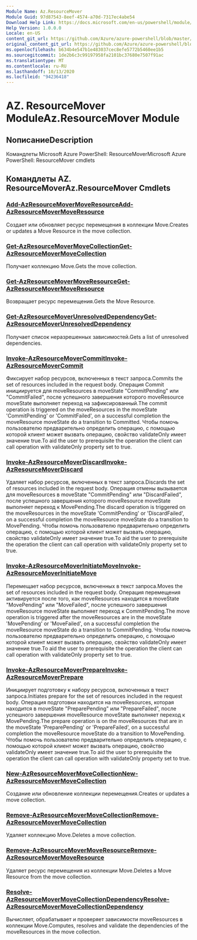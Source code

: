 ```yaml
---
Module Name: Az.ResourceMover
Module Guid: 97d87543-8eef-4574-a70d-7317ec4abe54
Download Help Link: https://docs.microsoft.com/en-us/powershell/module/az.resourcemover
Help Version: 1.0.0.0
Locale: en-US
content_git_url: https://github.com/Azure/azure-powershell/blob/master/src/ResourceMover/help/Az.ResourceMover.md
original_content_git_url: https://github.com/Azure/azure-powershell/blob/master/src/ResourceMover/help/Az.ResourceMover.md
ms.openlocfilehash: b634b4e547b1e483037cec8efe5772b5460ee1b5
ms.sourcegitcommit: 1de2b6c3c99197958fa2101bc37680e7507f91ac
ms.translationtype: MT
ms.contentlocale: ru-RU
ms.lasthandoff: 10/13/2020
ms.locfileid: "94236418"
---
```

# <span data-ttu-id="80337-101">AZ. ResourceMover Module</span><span class="sxs-lookup"><span data-stu-id="80337-101">Az.ResourceMover Module</span></span>
## <span data-ttu-id="80337-102">Nописание</span><span class="sxs-lookup"><span data-stu-id="80337-102">Description</span></span>
<span data-ttu-id="80337-103">Командлеты Microsoft Azure PowerShell: ResourceMover</span><span class="sxs-lookup"><span data-stu-id="80337-103">Microsoft Azure PowerShell: ResourceMover cmdlets</span></span>

## <span data-ttu-id="80337-104">Командлеты AZ. ResourceMover</span><span class="sxs-lookup"><span data-stu-id="80337-104">Az.ResourceMover Cmdlets</span></span>
### [<span data-ttu-id="80337-105">Add-AzResourceMoverMoveResource</span><span class="sxs-lookup"><span data-stu-id="80337-105">Add-AzResourceMoverMoveResource</span></span>](Add-AzResourceMoverMoveResource.md)
<span data-ttu-id="80337-106">Создает или обновляет ресурс перемещения в коллекции Move.</span><span class="sxs-lookup"><span data-stu-id="80337-106">Creates or updates a Move Resource in the move collection.</span></span>

### [<span data-ttu-id="80337-107">Get-AzResourceMoverMoveCollection</span><span class="sxs-lookup"><span data-stu-id="80337-107">Get-AzResourceMoverMoveCollection</span></span>](Get-AzResourceMoverMoveCollection.md)
<span data-ttu-id="80337-108">Получает коллекцию Move.</span><span class="sxs-lookup"><span data-stu-id="80337-108">Gets the move collection.</span></span>

### [<span data-ttu-id="80337-109">Get-AzResourceMoverMoveResource</span><span class="sxs-lookup"><span data-stu-id="80337-109">Get-AzResourceMoverMoveResource</span></span>](Get-AzResourceMoverMoveResource.md)
<span data-ttu-id="80337-110">Возвращает ресурс перемещения.</span><span class="sxs-lookup"><span data-stu-id="80337-110">Gets the Move Resource.</span></span>

### [<span data-ttu-id="80337-111">Get-AzResourceMoverUnresolvedDependency</span><span class="sxs-lookup"><span data-stu-id="80337-111">Get-AzResourceMoverUnresolvedDependency</span></span>](Get-AzResourceMoverUnresolvedDependency.md)
<span data-ttu-id="80337-112">Получает список неразрешенных зависимостей.</span><span class="sxs-lookup"><span data-stu-id="80337-112">Gets a list of unresolved dependencies.</span></span>

### [<span data-ttu-id="80337-113">Invoke-AzResourceMoverCommit</span><span class="sxs-lookup"><span data-stu-id="80337-113">Invoke-AzResourceMoverCommit</span></span>](Invoke-AzResourceMoverCommit.md)
<span data-ttu-id="80337-114">Фиксирует набор ресурсов, включенных в текст запроса.</span><span class="sxs-lookup"><span data-stu-id="80337-114">Commits the set of resources included in the request body.</span></span>
<span data-ttu-id="80337-115">Операция Commit инициируется для moveResources в moveState "CommitPending" или "CommitFailed", после успешного завершения которого moveResource moveState выполняет переход на зафиксированный.</span><span class="sxs-lookup"><span data-stu-id="80337-115">The commit operation is triggered on the moveResources in the moveState 'CommitPending' or 'CommitFailed', on a successful completion the moveResource moveState do a transition to Committed.</span></span>
<span data-ttu-id="80337-116">Чтобы помочь пользователю предварительно определить операцию, с помощью которой клиент может вызвать операцию, свойство validateOnly имеет значение true.</span><span class="sxs-lookup"><span data-stu-id="80337-116">To aid the user to prerequisite the operation the client can call operation with validateOnly property set to true.</span></span>

### [<span data-ttu-id="80337-117">Invoke-AzResourceMoverDiscard</span><span class="sxs-lookup"><span data-stu-id="80337-117">Invoke-AzResourceMoverDiscard</span></span>](Invoke-AzResourceMoverDiscard.md)
<span data-ttu-id="80337-118">Удаляет набор ресурсов, включенных в текст запроса.</span><span class="sxs-lookup"><span data-stu-id="80337-118">Discards the set of resources included in the request body.</span></span>
<span data-ttu-id="80337-119">Операция отмены вызывается для moveResources в moveState "CommitPending" или "DiscardFailed", после успешного завершения которого moveResource moveState выполняет переход к MovePending.</span><span class="sxs-lookup"><span data-stu-id="80337-119">The discard operation is triggered on the moveResources in the moveState 'CommitPending' or 'DiscardFailed', on a successful completion the moveResource moveState do a transition to MovePending.</span></span>
<span data-ttu-id="80337-120">Чтобы помочь пользователю предварительно определить операцию, с помощью которой клиент может вызвать операцию, свойство validateOnly имеет значение true.</span><span class="sxs-lookup"><span data-stu-id="80337-120">To aid the user to prerequisite the operation the client can call operation with validateOnly property set to true.</span></span>

### [<span data-ttu-id="80337-121">Invoke-AzResourceMoverInitiateMove</span><span class="sxs-lookup"><span data-stu-id="80337-121">Invoke-AzResourceMoverInitiateMove</span></span>](Invoke-AzResourceMoverInitiateMove.md)
<span data-ttu-id="80337-122">Перемещает набор ресурсов, включенных в текст запроса.</span><span class="sxs-lookup"><span data-stu-id="80337-122">Moves the set of resources included in the request body.</span></span>
<span data-ttu-id="80337-123">Операция перемещения активируется после того, как moveResources находится в moveState "MovePending" или "MoveFailed", после успешного завершения moveResource moveState выполняет переход к CommitPending.</span><span class="sxs-lookup"><span data-stu-id="80337-123">The move operation is triggered after the moveResources are in the moveState 'MovePending' or 'MoveFailed', on a successful completion the moveResource moveState do a transition to CommitPending.</span></span>
<span data-ttu-id="80337-124">Чтобы помочь пользователю предварительно определить операцию, с помощью которой клиент может вызвать операцию, свойство validateOnly имеет значение true.</span><span class="sxs-lookup"><span data-stu-id="80337-124">To aid the user to prerequisite the operation the client can call operation with validateOnly property set to true.</span></span>

### [<span data-ttu-id="80337-125">Invoke-AzResourceMoverPrepare</span><span class="sxs-lookup"><span data-stu-id="80337-125">Invoke-AzResourceMoverPrepare</span></span>](Invoke-AzResourceMoverPrepare.md)
<span data-ttu-id="80337-126">Инициирует подготовку к набору ресурсов, включенных в текст запроса.</span><span class="sxs-lookup"><span data-stu-id="80337-126">Initiates prepare for the set of resources included in the request body.</span></span>
<span data-ttu-id="80337-127">Операция подготовки находится на moveResources, которая находится в moveState "PreparePending" или "PrepareFailed", после успешного завершения moveResource moveState выполняет переход к MovePending.</span><span class="sxs-lookup"><span data-stu-id="80337-127">The prepare operation is on the moveResources that are in the moveState 'PreparePending' or 'PrepareFailed', on a successful completion the moveResource moveState do a transition to MovePending.</span></span>
<span data-ttu-id="80337-128">Чтобы помочь пользователю предварительно определить операцию, с помощью которой клиент может вызвать операцию, свойство validateOnly имеет значение true.</span><span class="sxs-lookup"><span data-stu-id="80337-128">To aid the user to prerequisite the operation the client can call operation with validateOnly property set to true.</span></span>

### [<span data-ttu-id="80337-129">New-AzResourceMoverMoveCollection</span><span class="sxs-lookup"><span data-stu-id="80337-129">New-AzResourceMoverMoveCollection</span></span>](New-AzResourceMoverMoveCollection.md)
<span data-ttu-id="80337-130">Создание или обновление коллекции перемещения.</span><span class="sxs-lookup"><span data-stu-id="80337-130">Creates or updates a move collection.</span></span>

### [<span data-ttu-id="80337-131">Remove-AzResourceMoverMoveCollection</span><span class="sxs-lookup"><span data-stu-id="80337-131">Remove-AzResourceMoverMoveCollection</span></span>](Remove-AzResourceMoverMoveCollection.md)
<span data-ttu-id="80337-132">Удаляет коллекцию Move.</span><span class="sxs-lookup"><span data-stu-id="80337-132">Deletes a move collection.</span></span>

### [<span data-ttu-id="80337-133">Remove-AzResourceMoverMoveResource</span><span class="sxs-lookup"><span data-stu-id="80337-133">Remove-AzResourceMoverMoveResource</span></span>](Remove-AzResourceMoverMoveResource.md)
<span data-ttu-id="80337-134">Удаляет ресурс перемещения из коллекции Move.</span><span class="sxs-lookup"><span data-stu-id="80337-134">Deletes a Move Resource from the move collection.</span></span>

### [<span data-ttu-id="80337-135">Resolve-AzResourceMoverMoveCollectionDependency</span><span class="sxs-lookup"><span data-stu-id="80337-135">Resolve-AzResourceMoverMoveCollectionDependency</span></span>](Resolve-AzResourceMoverMoveCollectionDependency.md)
<span data-ttu-id="80337-136">Вычисляет, обрабатывает и проверяет зависимости moveResources в коллекции Move.</span><span class="sxs-lookup"><span data-stu-id="80337-136">Computes, resolves and validate the dependencies of the moveResources in the move collection.</span></span>

